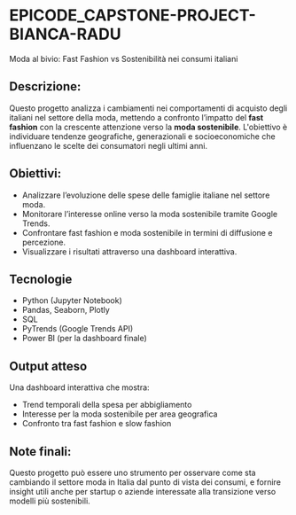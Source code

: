 # EPICODE_CAPSTONE-PROJECT-BIANCA-RADU
Moda al bivio: Fast Fashion vs Sostenibilità nei consumi italiani
## Descrizione:
Questo progetto analizza i cambiamenti nei comportamenti di acquisto degli italiani nel settore della moda, mettendo a confronto l’impatto del **fast fashion** con la crescente attenzione verso la **moda sostenibile**.  L'obiettivo è individuare tendenze geografiche, generazionali e socioeconomiche che influenzano le scelte dei consumatori negli ultimi anni.
## Obiettivi:
- Analizzare l’evoluzione delle spese delle famiglie italiane nel settore moda.
- Monitorare l’interesse online verso la moda sostenibile tramite Google Trends.
- Confrontare fast fashion e moda sostenibile in termini di diffusione e percezione.
- Visualizzare i risultati attraverso una dashboard interattiva.
## Tecnologie
- Python (Jupyter Notebook)
- Pandas, Seaborn, Plotly
- SQL
- PyTrends (Google Trends API)
- Power BI (per la dashboard finale)
## Output atteso
Una dashboard interattiva che mostra:
- Trend temporali della spesa per abbigliamento
- Interesse per la moda sostenibile per area geografica
- Confronto tra fast fashion e slow fashion
## Note finali:
Questo progetto può essere uno strumento per osservare come sta cambiando il settore moda in Italia dal punto di vista dei consumi, e fornire insight utili anche per startup o aziende interessate alla transizione verso modelli più sostenibili.

